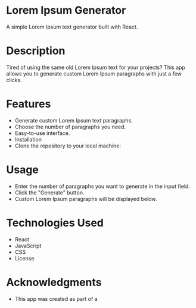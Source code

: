 # Lorem Ipsum Generator
A simple Lorem Ipsum text generator built with React.

# Description
Tired of using the same old Lorem Ipsum text for your projects? This app allows you to generate custom Lorem Ipsum paragraphs with just a few clicks.

# Features
- Generate custom Lorem Ipsum text paragraphs.
- Choose the number of paragraphs you need.
- Easy-to-use interface.
- Installation
- Clone the repository to your local machine:

# Usage
- Enter the number of paragraphs you want to generate in the input field.
- Click the "Generate" button.
- Custom Lorem Ipsum paragraphs will be displayed below.

# Technologies Used
- React
- JavaScript
- CSS
- License

# Acknowledgments
- This app was created as part of a